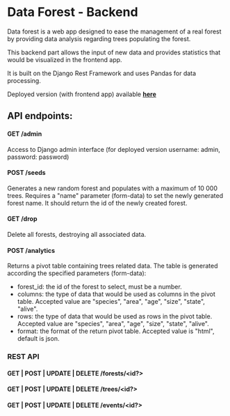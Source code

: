# Data Forest - Backend

Data forest is a web app designed to ease the management of a real forest by providing data analysis regarding trees populating the forest.

This backend part allows the input of new data and provides statistics that would be visualized in the frontend app.

It is built on the Django Rest Framework and uses Pandas for data processing.

Deployed version (with frontend app) available __[here](https://data-forest-e79ed.web.app/)__


## API endpoints:

#### GET /admin
Access to Django admin interface (for deployed version username: admin, password: password)

#### POST /seeds
Generates a new random forest and populates with a maximum of 10 000 trees. 
Requires a "name" parameter (form-data) to set the newly generated forest name.
It should return the id of the newly created forest.

#### GET /drop
Delete all forests, destroying all associated data.

#### POST /analytics
Returns a pivot table containing trees related data. The table is generated according the specified parameters (form-data):
- forest_id: the id of the forest to select, must be a number.
- columns: the type of data that would be used as columns in the pivot table. 
Accepted value are "species", "area", "age", "size", "state", "alive".
- rows: the type of data that would be used as rows in the pivot table. 
Accepted value are "species", "area", "age", "size", "state", "alive".
- format: the format of the return pivot table. 
Accepted value is "html", default is json.


### REST API
#### GET | POST | UPDATE | DELETE /forests/<id?>
#### GET | POST | UPDATE | DELETE /trees/<id?>
#### GET | POST | UPDATE | DELETE /events/<id?>


